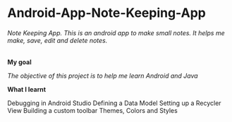 # Android-App-Note-Keeping-App
###### Note Keeping App. This is an android app to make small notes. It helps me make, save, edit and delete notes.

**My goal**

*The objective of this project is to help me learn Android and Java*

**What I learnt**

  Debugging in Android Studio
  Defining a Data Model
  Setting up a Recycler View
  Building a custom toolbar
  Themes, Colors and Styles
